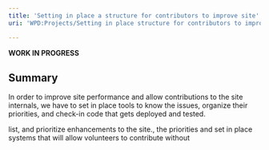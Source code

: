 ```yaml
---
title: 'Setting in place a structure for contributors to improve site'
uri: 'WPD:Projects/Setting in place structure for contributors to improve site'

---
```

**WORK IN PROGRESS**

## Summary

In order to improve site performance and allow contributions to the site internals, we have to set in place tools to know the issues, organize their priorities, and check-in code that gets deployed and tested.

list, and prioritize enhancements to the site., the priorities and set in place systems that will allow volunteers to contribute without
